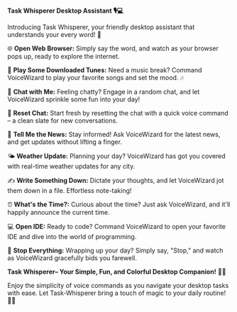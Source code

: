 **Task Whisperer Desktop Assistant 🎙️💻**

Introducing Task Whisperer, your friendly desktop assistant that understands your every word! 🌟

🌐 **Open Web Browser:** Simply say the word, and watch as your browser pops up, ready to explore the internet.

🎵 **Play Some Downloaded Tunes:** Need a music break? Command VoiceWizard to play your favorite songs and set the mood. 🎶

💬 **Chat with Me:** Feeling chatty? Engage in a random chat, and let VoiceWizard sprinkle some fun into your day!

🔄 **Reset Chat:** Start fresh by resetting the chat with a quick voice command – a clean slate for new conversations.

📰 **Tell Me the News:** Stay informed! Ask VoiceWizard for the latest news, and get updates without lifting a finger.

🌤️ **Weather Update:** Planning your day? VoiceWizard has got you covered with real-time weather updates for any city.

✍️ **Write Something Down:** Dictate your thoughts, and let VoiceWizard jot them down in a file. Effortless note-taking!

⏰ **What's the Time?:** Curious about the time? Just ask VoiceWizard, and it'll happily announce the current time.

💻 **Open IDE:** Ready to code? Command VoiceWizard to open your favorite IDE and dive into the world of programming.

🛑 **Stop Everything:** Wrapping up your day? Simply say, "Stop," and watch as VoiceWizard gracefully bids you farewell.

**Task Whisperer– Your Simple, Fun, and Colorful Desktop Companion!** 🌈🚀

Enjoy the simplicity of voice commands as you navigate your desktop tasks with ease. Let Task-Whisperer bring a touch of magic to your daily routine! 🌟🎩

